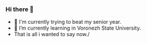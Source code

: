 ### Hi there 👋

- 🔭 I'm currently trying to beat my senior year.
- 🌱 I’m currently learning in Voronezh State University.
- That is all i wanted to say now./

